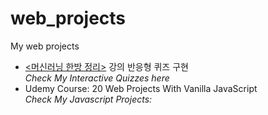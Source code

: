 # web_projects
My web projects

<ul>
<li><a href='https://www.philgineer.com/p/blog-page.html'><머신러닝 한방 정리></a> 강의 반응형 퀴즈 구현<br>
  <i>Check My Interactive Quizzes <ahref='https://philgineer.github.io/web_projects/'>here</a> </i></li>

<li>
Udemy Course: 20 Web Projects With Vanilla JavaScript<br>
  <i>Check My Javascript Projects: </i></li>
